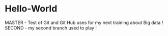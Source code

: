 # Hello-World
MASTER - Test of Git and Git Hub uses for my next training about Big data !
SECOND - my second branch used to play !
